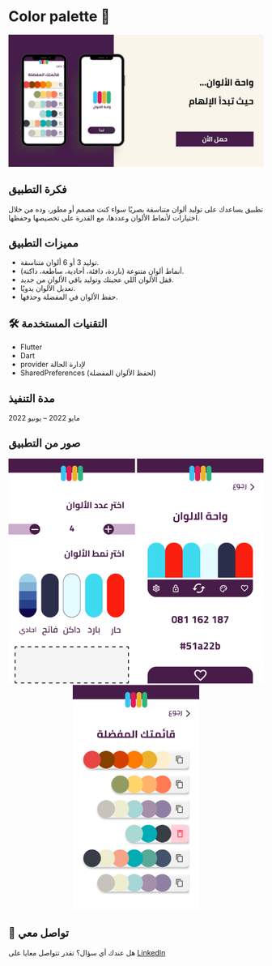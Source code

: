# Color palette 🎨

<div align="center">
  <img src="Doc/m.jpg" >
</div>

## فكرة التطبيق
تطبيق يساعدك على توليد ألوان متناسقة بصريًا سواء كنت مصمم أو مطور، وده من خلال اختيارات لأنماط الألوان وعددها، مع القدرة على تخصيصها وحفظها.

## مميزات التطبيق
- توليد 3 أو 6 ألوان متناسقة.
- أنماط ألوان متنوعة (باردة، دافئة، أحادية، ساطعة، داكنة).
- قفل الألوان اللي عجبتك وتوليد باقي الألوان من جديد.
- تعديل الألوان يدويًا.
- حفظ الألوان في المفضلة وحذفها.

## 🛠️ التقنيات المستخدمة

- Flutter
- Dart
- provider لإدارة الحالة
- SharedPreferences (لحفظ الألوان المفضلة)

## مدة التنفيذ
مايو 2022 – يونيو 2022


## صور من التطبيق
<div align="center">
  <img src="screenshots/Android - 14.png" width="250">
  <img src="screenshots/Android - 15.png" width="250">
  <img src="screenshots/Android - 35.png" width="250">
</div>

## 👋 تواصل معي

هل عندك أي سؤال؟ تقدر تتواصل معايا على [LinkedIn](https://www.linkedin.com/in/ansbedoor)
